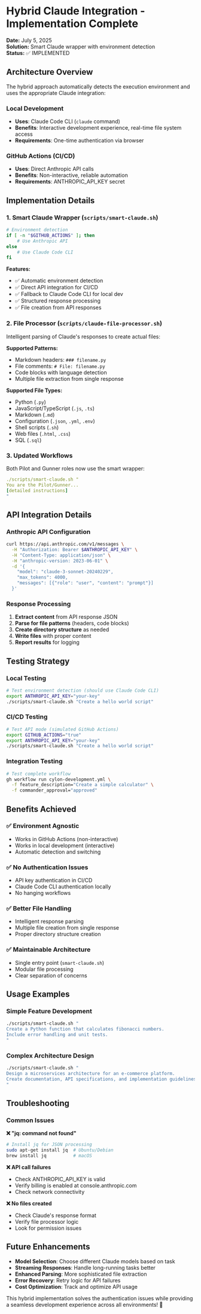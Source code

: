 # Hybrid Claude Integration - Implementation Complete

**Date:** July 5, 2025  
**Solution:** Smart Claude wrapper with environment detection  
**Status:** ✅ IMPLEMENTED

## Architecture Overview

The hybrid approach automatically detects the execution environment and uses the appropriate Claude integration:

### Local Development
- **Uses**: Claude Code CLI (`claude` command)
- **Benefits**: Interactive development experience, real-time file system access
- **Requirements**: One-time authentication via browser

### GitHub Actions (CI/CD)
- **Uses**: Direct Anthropic API calls
- **Benefits**: Non-interactive, reliable automation
- **Requirements**: ANTHROPIC_API_KEY secret

## Implementation Details

### 1. Smart Claude Wrapper (`scripts/smart-claude.sh`)
```bash
# Environment detection
if [ -n "$GITHUB_ACTIONS" ]; then
    # Use Anthropic API
else
    # Use Claude Code CLI
fi
```

**Features:**
- ✅ Automatic environment detection
- ✅ Direct API integration for CI/CD
- ✅ Fallback to Claude Code CLI for local dev
- ✅ Structured response processing
- ✅ File creation from API responses

### 2. File Processor (`scripts/claude-file-processor.sh`)
Intelligent parsing of Claude's responses to create actual files:

**Supported Patterns:**
- Markdown headers: `### filename.py`
- File comments: `# File: filename.py`
- Code blocks with language detection
- Multiple file extraction from single response

**Supported File Types:**
- Python (`.py`)
- JavaScript/TypeScript (`.js`, `.ts`)
- Markdown (`.md`)
- Configuration (`.json`, `.yml`, `.env`)
- Shell scripts (`.sh`)
- Web files (`.html`, `.css`)
- SQL (`.sql`)

### 3. Updated Workflows
Both Pilot and Gunner roles now use the smart wrapper:

```yaml
./scripts/smart-claude.sh "
You are the Pilot/Gunner...
[detailed instructions]
"
```

## API Integration Details

### Anthropic API Configuration
```bash
curl https://api.anthropic.com/v1/messages \
  -H "Authorization: Bearer $ANTHROPIC_API_KEY" \
  -H "Content-Type: application/json" \
  -H "anthropic-version: 2023-06-01" \
  -d '{
    "model": "claude-3-sonnet-20240229",
    "max_tokens": 4000,
    "messages": [{"role": "user", "content": "prompt"}]
  }'
```

### Response Processing
1. **Extract content** from API response JSON
2. **Parse for file patterns** (headers, code blocks)
3. **Create directory structure** as needed
4. **Write files** with proper content
5. **Report results** for logging

## Testing Strategy

### Local Testing
```bash
# Test environment detection (should use Claude Code CLI)
export ANTHROPIC_API_KEY="your-key"
./scripts/smart-claude.sh "Create a hello world script"
```

### CI/CD Testing
```bash
# Test API mode (simulated GitHub Actions)
export GITHUB_ACTIONS="true"
export ANTHROPIC_API_KEY="your-key"
./scripts/smart-claude.sh "Create a hello world script"
```

### Integration Testing
```bash
# Test complete workflow
gh workflow run cylon-development.yml \
  -f feature_description="Create a simple calculator" \
  -f commander_approval="approved"
```

## Benefits Achieved

### ✅ **Environment Agnostic**
- Works in GitHub Actions (non-interactive)
- Works in local development (interactive)
- Automatic detection and switching

### ✅ **No Authentication Issues**
- API key authentication in CI/CD
- Claude Code CLI authentication locally
- No hanging workflows

### ✅ **Better File Handling**
- Intelligent response parsing
- Multiple file creation from single response
- Proper directory structure creation

### ✅ **Maintainable Architecture**
- Single entry point (`smart-claude.sh`)
- Modular file processing
- Clear separation of concerns

## Usage Examples

### Simple Feature Development
```bash
./scripts/smart-claude.sh "
Create a Python function that calculates fibonacci numbers.
Include error handling and unit tests.
"
```

### Complex Architecture Design
```bash
./scripts/smart-claude.sh "
Design a microservices architecture for an e-commerce platform.
Create documentation, API specifications, and implementation guidelines.
"
```

## Troubleshooting

### Common Issues

**❌ "jq: command not found"**
```bash
# Install jq for JSON processing
sudo apt-get install jq  # Ubuntu/Debian
brew install jq          # macOS
```

**❌ API call failures**
- Check ANTHROPIC_API_KEY is valid
- Verify billing is enabled at console.anthropic.com
- Check network connectivity

**❌ No files created**
- Check Claude's response format
- Verify file processor logic
- Look for permission issues

## Future Enhancements

- **Model Selection**: Choose different Claude models based on task
- **Streaming Responses**: Handle long-running tasks better
- **Enhanced Parsing**: More sophisticated file extraction
- **Error Recovery**: Retry logic for API failures
- **Cost Optimization**: Track and optimize API usage

This hybrid implementation solves the authentication issues while providing a seamless development experience across all environments! 🚀

